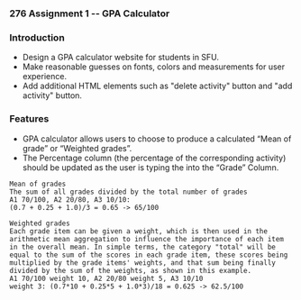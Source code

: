 ### 276 Assignment 1 -- GPA Calculator

### Introduction
- Design a GPA calculator website for students in SFU.
- Make reasonable guesses on fonts, colors and measurements for user experience.
- Add additional HTML elements such as "delete activity" button and "add activity" button.
 
### Features
- GPA calculator allows users to choose to produce a calculated “Mean of grade” or “Weighted grades”.
- The Percentage column (the percentage of the corresponding activity) should be updated as the user is typing the into the “Grade” Column.  
```
Mean of grades 
The sum of all grades divided by the total number of grades 
A1 70/100, A2 20/80, A3 10/10: 
(0.7 + 0.25 + 1.0)/3 = 0.65 -> 65/100 
```
```
Weighted grades 
Each grade item can be given a weight, which is then used in the arithmetic mean aggregation to influence the importance of each item in the overall mean. In simple terms, the category "total" will be equal to the sum of the scores in each grade item, these scores being multiplied by the grade items' weights, and that sum being finally divided by the sum of the weights, as shown in this example. 
A1 70/100 weight 10, A2 20/80 weight 5, A3 10/10 
weight 3: (0.7*10 + 0.25*5 + 1.0*3)/18 = 0.625 -> 62.5/100 
```
